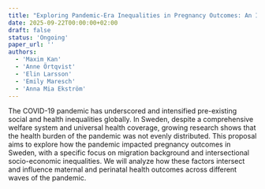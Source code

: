 ```yaml
---
title: "Exploring Pandemic-Era Inequalities in Pregnancy Outcomes: An Intersectional and Migration Perspective"
date: 2025-09-22T00:00:00+02:00
draft: false
status: 'Ongoing'
paper_url: ''
authors:
  - 'Maxim Kan'
  - 'Anne Örtqvist'
  - 'Elin Larsson'
  - 'Emily Maresch'
  - 'Anna Mia Ekström'
---
```


The COVID-19 pandemic has underscored and intensified pre-existing social and health inequalities globally. In Sweden, despite a comprehensive welfare system and universal health coverage, growing research shows that the health burden of the pandemic was not evenly distributed. This proposal aims to explore how the pandemic impacted pregnancy outcomes in Sweden, with a specific focus on migration background and intersectional socio-economic inequalities. We will analyze how these factors intersect and influence maternal and perinatal health outcomes across different waves of the pandemic.
